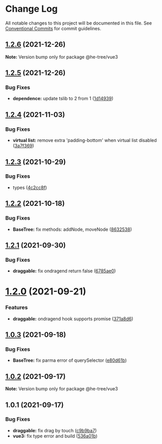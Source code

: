 # Change Log

All notable changes to this project will be documented in this file.
See [Conventional Commits](https://conventionalcommits.org) for commit guidelines.

## [1.2.6](https://github.com/phphe/he-tree/compare/@he-tree/vue3@1.2.5...@he-tree/vue3@1.2.6) (2021-12-26)

**Note:** Version bump only for package @he-tree/vue3





## [1.2.5](https://github.com/phphe/he-tree/compare/@he-tree/vue3@1.2.4...@he-tree/vue3@1.2.5) (2021-12-26)


### Bug Fixes

* **dependence:** update tslib to 2 from 1 ([1d14939](https://github.com/phphe/he-tree/commit/1d149390e76c16669791e9575889192af01d55a6))





## [1.2.4](https://github.com/phphe/he-tree/compare/@he-tree/vue3@1.2.3...@he-tree/vue3@1.2.4) (2021-11-03)


### Bug Fixes

* **virtual list:** remove extra 'padding-bottom' when virtual list disabled ([3a7f369](https://github.com/phphe/he-tree/commit/3a7f36950f7f8d042d4587588e9b611e8c7762ee))





## [1.2.3](https://github.com/phphe/he-tree/compare/@he-tree/vue3@1.2.2...@he-tree/vue3@1.2.3) (2021-10-29)


### Bug Fixes

* types ([4c2cc8f](https://github.com/phphe/he-tree/commit/4c2cc8f849ab4cdcddbba6b2961ec1b6815510fd))





## [1.2.2](https://github.com/phphe/he-tree/compare/@he-tree/vue3@1.2.1...@he-tree/vue3@1.2.2) (2021-10-18)


### Bug Fixes

* **BaseTree:** fix methods: addNode, moveNode ([8632538](https://github.com/phphe/he-tree/commit/86325385bf784654b0d6ebc51d64867010c0504a))





## [1.2.1](https://github.com/phphe/he-tree/compare/@he-tree/vue3@1.2.0...@he-tree/vue3@1.2.1) (2021-09-30)


### Bug Fixes

* **draggable:** fix ondragend return false ([6785ae0](https://github.com/phphe/he-tree/commit/6785ae0e431ca1e4cd20209e3ef1cbbc50e106c4))





# [1.2.0](https://github.com/phphe/he-tree/compare/@he-tree/vue3@1.0.3...@he-tree/vue3@1.2.0) (2021-09-21)


### Features

* **draggable:** ondragend hook supports promise ([371a8d6](https://github.com/phphe/he-tree/commit/371a8d6654ed55a91d90ed8ee447727e18909fd0))





## [1.0.3](https://github.com/phphe/he-tree/compare/@he-tree/vue3@1.0.2...@he-tree/vue3@1.0.3) (2021-09-18)


### Bug Fixes

* **BaseTree:** fix parma error of querySelector ([e80d61b](https://github.com/phphe/he-tree/commit/e80d61b79d62d247e034577af30222cd2d4e1a10))





## [1.0.2](https://github.com/phphe/he-tree/compare/@he-tree/vue3@1.0.1...@he-tree/vue3@1.0.2) (2021-09-17)

**Note:** Version bump only for package @he-tree/vue3





## 1.0.1 (2021-09-17)


### Bug Fixes

* **draggable:** fix drag by touch ([c9b9ba7](https://github.com/phphe/he-tree/commit/c9b9ba796d121207c28570dab9c6497c61a530ed))
* **vue3:** fix type error and build ([536a01b](https://github.com/phphe/he-tree/commit/536a01bca6c220def0c2e9f2b51242a35a84c353))

